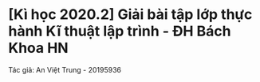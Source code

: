 # \[Kì học 2020.2\] Giải bài tập lớp thực hành Kĩ thuật lập trình - ĐH Bách Khoa HN

Tác giả: An Việt Trung - 20195936
